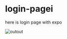 # login-pagei
here is login page with expo 

![outout](https://user-images.githubusercontent.com/36129452/51495075-e005d500-1ddc-11e9-80e1-da3d88ac00df.jpg)
